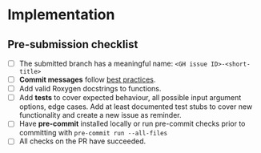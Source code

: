 # Implementation
<!--
For non-trivial PRs, explain your implementation decisions to the reviewers.
Aim to write commit messages such that they provide all low-level detail, include them here if useful.

Every PR should reference a GitHub issue which contains a thorough description of the feature or bug.

Suggested format:

#<issue>
* Explanation
* Details pasted from commit messages where appropriate.
* If the issus is sufficiently addressed, add the "Close #<issue>" statement to auto-close issue on PR merge.
-->

## Pre-submission checklist
<!--
For non-trivial PRS, we encourage to send draft PRs for early feedback.
Before you submit the PR, follow the steps below to make review easier and faster.

If the PR has many small commits with uninformative messages, feel free
to squash them into one commit with a well written commit message
in a new branch and start a fresh PR:

git checkout -b <issue-number>-short-title
git reset --soft $(git merge-base master HEAD)
git add -A
git commit -m "Great commit message"
git push

-->
- [ ] The submitted branch has a meaningful name: `<GH issue ID>-<short-title>`
- [ ] **Commit messages** follow [best practices](https://cbea.ms/git-commit/).
- [ ] Add valid Roxygen docstrings to functions.
- [ ] Add **tests** to cover expected behaviour, all possible input argument options, edge cases.
      Add at least documented test stubs to cover new functionality and create a new issue as reminder.
- [ ] Have **pre-commit** installed locally or run pre-commit checks prior to committing with
      `pre-commit run --all-files`
- [ ] All checks on the PR have succeeded.
